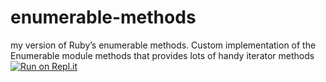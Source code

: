 # enumerable-methods
my version of Ruby’s enumerable methods. Custom implementation of the Enumerable module methods that provides lots of handy iterator methods
[![Run on Repl.it](https://repl.it/badge/github/Mikearaya/enumerable-methods)](https://repl.it/github/Mikearaya/enumerable-methods)